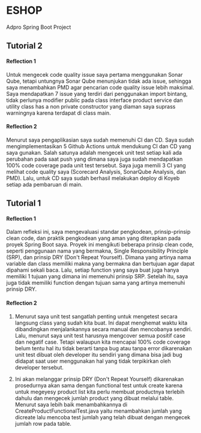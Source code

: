 
# ESHOP

Adpro Spring Boot Project

## Tutorial 2

#### Reflection 1
Untuk mengecek code quality issue saya pertama menggunakan Sonar Qube, tetapi untungnya Sonar Qube menunjukan tidak ada issue, sehingga saya menambahkan PMD agar pencarian code quality issue lebih maksimal. Saya mendapatkan 7 issue yang terdiri dari penggunakan import bintang, tidak perlunya modifier public pada class interface product service dan utility class has a non private constructor yang diaman saya suprass warningnya karena terdapat di class main.

#### Reflection 2
Menurut saya pengaplikasian saya sudah memenuhi CI dan CD. Saya sudah mengimplementasikan 5 Github Actions untuk mendukung CI dan CD yang saya gunakan. Salah satunya adalah mengecek unit test setiap kali ada perubahan pada saat push yang dimana saya juga sudah mendapatkan 100% code coverage pada unit test tersebut. Saya juga memili 3 CI yang melihat code quality saya (Scorecard Analysis, SonarQube Analysis, dan PMD). Lalu, untuk CD saya sudah berhasil melakukan deploy di Koyeb setiap ada pembaruan di main.

## Tutorial 1

#### Reflection 1
Dalam refleksi ini, saya mengevaluasi standar pengkodean, prinsip-prinsip clean code, dan praktik pengkodean yang aman yang diterapkan pada proyek Spring Boot saya. Proyek ini mengikuti beberapa prinsip clean code, seperti penggunaan nama yang bermakna, Single Responsibility Principle (SRP), dan prinsip DRY (Don't Repeat Yourself). Dimana yang artinya nama variable dan class memiliki makna yang bermakna dan bertujuan agar dapat dipahami sekali baca. Lalu, setiap function yang saya buat juga hanya memiliki 1 tujuan yang dimana ini memenuhi prinsip SRP. Setelah itu, saya juga tidak memiliki function dengan tujuan sama yang artinya memenuhi prinsip DRY.

#### Reflection 2
1. Menurut saya unit test sangatlah penting untuk mengetest secara langsung class yang sudah kita buat. Ini dapat menghemat waktu kita dibandingkan menjalankannya secara manual dan mencobanya sendiri. Lalu, menurut saya unit test harusnya mengcover semua positif case dan negatif case. Tetapi walaupun kita mencapai 100% code coverage belum tentu hal itu tidak berarti tanpa bug atau tanpa error dikarenakan unit test dibuat oleh developer itu sendiri yang dimana bisa jadi bug didapat saat user menggunakan hal yang tidak terpikirkan oleh developer tersebut.

2. Ini akan melanggar prinsip DRY (Don't Repeat Yourself) dikarenakan prosedurnya akan sama dengan functional test untuk create karena untuk megeyesy product list kita perlu membuat productnya terlebih dahulu dan mengecek jumlah product yang dibuat melalui table. Menurut saya lebih baik menambahkannya di CreateProductFunctionalTest.java yaitu menambahkan jumlah yang dicreate lalu mencoba test jumlah yang telah dibuat dengan mengecek jumlah row pada table.